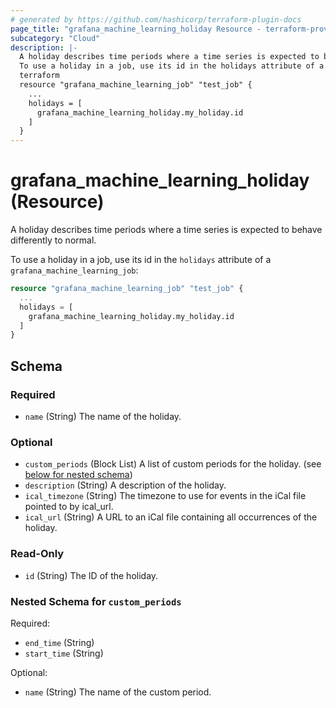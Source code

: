 ```yaml
---
# generated by https://github.com/hashicorp/terraform-plugin-docs
page_title: "grafana_machine_learning_holiday Resource - terraform-provider-grafana"
subcategory: "Cloud"
description: |-
  A holiday describes time periods where a time series is expected to behave differently to normal.
  To use a holiday in a job, use its id in the holidays attribute of a grafana_machine_learning_job:
  terraform
  resource "grafana_machine_learning_job" "test_job" {
    ...
    holidays = [
      grafana_machine_learning_holiday.my_holiday.id
    ]
  }
---
```


# grafana_machine_learning_holiday (Resource)

A holiday describes time periods where a time series is expected to behave differently to normal.

To use a holiday in a job, use its id in the `holidays` attribute of a `grafana_machine_learning_job`:

```terraform
resource "grafana_machine_learning_job" "test_job" {
  ...
  holidays = [
    grafana_machine_learning_holiday.my_holiday.id
  ]
}
```



<!-- schema generated by tfplugindocs -->
## Schema

### Required

- `name` (String) The name of the holiday.

### Optional

- `custom_periods` (Block List) A list of custom periods for the holiday. (see [below for nested schema](#nestedblock--custom_periods))
- `description` (String) A description of the holiday.
- `ical_timezone` (String) The timezone to use for events in the iCal file pointed to by ical_url.
- `ical_url` (String) A URL to an iCal file containing all occurrences of the holiday.

### Read-Only

- `id` (String) The ID of the holiday.

<a id="nestedblock--custom_periods"></a>
### Nested Schema for `custom_periods`

Required:

- `end_time` (String)
- `start_time` (String)

Optional:

- `name` (String) The name of the custom period.
